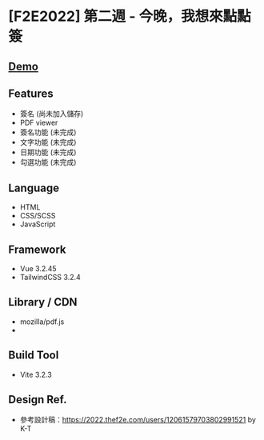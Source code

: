# [F2E2022] 第二週 - 今晚，我想來點點簽

## [Demo](https://guanwha.github.io/f2e2022-week2-signer/)

## Features
- 簽名 (尚未加入儲存)
- PDF viewer
- 簽名功能 (未完成)
- 文字功能 (未完成)
- 日期功能 (未完成)
- 勾選功能 (未完成)

## Language
- HTML
- CSS/SCSS
- JavaScript

## Framework
- Vue 3.2.45
- TailwindCSS 3.2.4

## Library / CDN
- mozilla/pdf.js
- 

## Build Tool
- Vite 3.2.3

## Design Ref.
- 參考設計稿：https://2022.thef2e.com/users/12061579703802991521 by K-T
